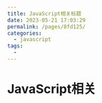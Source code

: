 ```yaml
---
title: JavaScript相关标题
date: 2023-05-21 17:03:29
permalink: /pages/8fd125/
categories:
  - javascript
tags:
  - 
---
```

# JavaScript相关